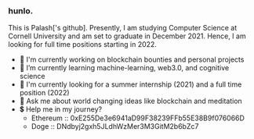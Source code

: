 ### hunlo.

This is Palash['s github]. Presently, I am studying Computer Science at Cornell University and am set to graduate in December 2021. Hence, I am looking for full time positions starting in 2022.

- 🔭 I'm currently working on blockchain bounties and personal projects
- 🌱 I’m currently learning machine-learning, web3.0, and cognitive science
- 🤔 I'm currently looking for a summer internship (2021) and a full time position (2022)
- 💬 Ask me about world changing ideas like blockchain and meditation
- 💲 Help me in my journey?
  - Ethereum :: 0xE255De3e6941aD99F38239FFb55E38B9f076066D
  - Doge :: DNdbyj2gxh5JLdhWzMer3M3GitM2b6bZc7
